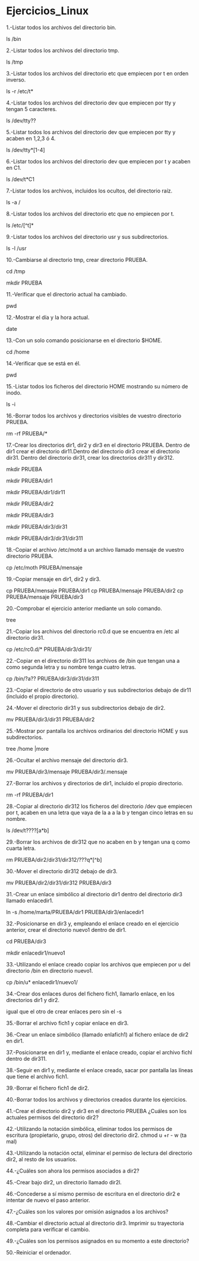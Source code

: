# Ejercicios_Linux

1.-Listar todos los archivos del directorio bin.

ls /bin  


2.-Listar todos los archivos del directorio tmp.

ls /tmp


3.-Listar todos los archivos del directorio etc que empiecen por t en orden inverso.

ls -r /etc/t*


4.-Listar todos los archivos del directorio dev que empiecen por tty y tengan 5 caracteres.

ls /dev/tty??


5.-Listar todos los archivos del directorio dev que empiecen por tty y acaben en 1,2,3 ó 4.

ls /dev/tty*[1-4]


6.-Listar todos los archivos del directorio dev que empiecen por t y acaben en C1.

ls /dev/t*C1


7.-Listar todos los archivos, incluidos los ocultos, del directorio raíz.

ls -a /


8.-Listar todos los archivos del directorio etc que no empiecen por t.

ls /etc/[^t]*


9.-Listar todos los archivos del directorio usr y sus subdirectorios.

ls -l /usr


10.-Cambiarse al directorio tmp, crear directorio PRUEBA.

cd /tmp

mkdir PRUEBA


11.-Verificar que el directorio actual ha cambiado.

pwd


12.-Mostrar el día y la hora actual.

date


13.-Con un solo comando posicionarse en el directorio $HOME.

cd /home


14.-Verificar que se está en él.

pwd


15.-Listar todos los ficheros del directorio HOME mostrando su número de inodo.

ls -i


16.-Borrar todos los archivos y directorios visibles de vuestro directorio PRUEBA.

rm -rf PRUEBA/*


17.-Crear los directorios dir1, dir2 y dir3 en el directorio PRUEBA. Dentro de dir1 crear el directorio dir11.Dentro del directorio 
dir3 crear el directorio dir31. Dentro del directorio dir31, crear los directorios dir311 y dir312.

mkdir PRUEBA

mkdir PRUEBA/dir1

mkdir PRUEBA/dir1/dir11

mkdir PRUEBA/dir2

mkdir PRUEBA/dir3

mkdir PRUEBA/dir3/dir31

mkdir PRUEBA/dir3/dir31/dir311

18.-Copiar el archivo /etc/motd a un archivo llamado mensaje de vuestro directorio PRUEBA.

cp /etc/moth PRUEBA/mensaje


19.-Copiar mensaje en dir1, dir2 y dir3.

cp PRUEBA/mensaje PRUEBA/dir1
cp PRUEBA/mensaje PRUEBA/dir2
cp PRUEBA/mensaje PRUEBA/dir3

20.-Comprobar el ejercicio anterior mediante un solo comando.

tree

21.-Copiar los archivos del directorio rc0.d que se encuentra en /etc al directorio dir31.

cp /etc/rc0.d/* PRUEBA/dir3/dir31/ 


22.-Copiar en el directorio dir311 los archivos de /bin que tengan una a como segunda letra y su nombre tenga cuatro letras.

cp /bin/?a?? PRUEBA/dir3/dir31/dir311

23.-Copiar el directorio de otro usuario y sus subdirectorios debajo de dir11 (incluido el propio directorio).

24.-Mover el directorio dir31 y sus subdirectorios debajo de dir2.

mv PRUEBA/dir3/dir31 PRUEBA/dir2

25.-Mostrar por pantalla los archivos ordinarios del directorio HOME y sus subdirectorios.

tree /home |more

26.-Ocultar el archivo mensaje del directorio dir3.

mv PRUEBA/dir3/mensaje PRUEBA/dir3/.mensaje

27.-Borrar los archivos y directorios de dir1, incluido el propio directorio.

rm -rf PRUEBA/dir1

28.-Copiar al directorio dir312 los ficheros del directorio /dev que empiecen por t, acaben en una letra que vaya de la a a la b y tengan cinco letras en su nombre.

ls /dev/t????[a*b]

29.-Borrar los archivos de dir312 que no acaben en b y tengan una q como cuarta letra.

rm PRUEBA/dir2/dir31/dir312/???q*[^b]

30.-Mover el directorio dir312 debajo de dir3.

mv PRUEBA/dir2/dir31/dir312 PRUEBA/dir3

31.-Crear un enlace simbólico al directorio dir1 dentro del directorio dir3 llamado enlacedir1.

ln -s /home/marta/PRUEBA/dir1 PRUEBA/dir3/enlacedir1

32.-Posicionarse en dir3 y, empleando el enlace creado en el ejercicio anterior, crear el directorio nuevo1 dentro de dir1.

cd PRUEBA/dir3

mkdir enlacedir1/nuevo1

33.-Utilizando el enlace creado copiar los archivos que empiecen por u del directorio /bin en directorio nuevo1.

cp /bin/u* enlacedir1/nuevo1/

34.-Crear dos enlaces duros del fichero fich1, llamarlo enlace, en los directorios dir1 y dir2.

igual que el otro de crear enlaces pero sin el -s

35.-Borrar el archivo fich1 y copiar enlace en dir3.


36.-Crear un enlace simbólico (llamado enlafich1) al fichero enlace de dir2 en dir1.


37.-Posicionarse en dir1 y, mediante el enlace creado, copiar el archivo fichl dentro de dir311.


38.-Seguir en dir1 y, mediante el enlace creado, sacar por pantalla las líneas que tiene el archivo fich1.


39.-Borrar el fichero fich1 de dir2.


40.-Borrar todos los archivos y directorios creados durante los ejercicios.


41.-Crear el directorio dir2 y dir3 en el directorio PRUEBA ¿Cuáles son los actuales permisos del directorio dir2?


42.-Utilizando la notación simbólica, eliminar todos los permisos de escritura (propietario, grupo, otros) del directorio dir2.
chmod u +r - w (ta mal)

43.-Utilizando la notación octal, eliminar el permiso de lectura del directorio dir2, al resto de los usuarios.


44.-¿Cuáles son ahora los permisos asociados a dir2?


45.-Crear bajo dir2, un directorio llamado dir2l.


46.-Concederse a sí mismo permiso de escritura en el directorio dir2 e intentar de nuevo el paso anterior.


47.-¿Cuáles son los valores por omisión asignados a los archivos?


48.-Cambiar el directorio actual al directorio dir3. Imprimir su trayectoria completa para verificar el cambio.


49.-¿Cuáles son los permisos asignados en su momento a este directorio?


50.-Reiniciar el ordenador.


